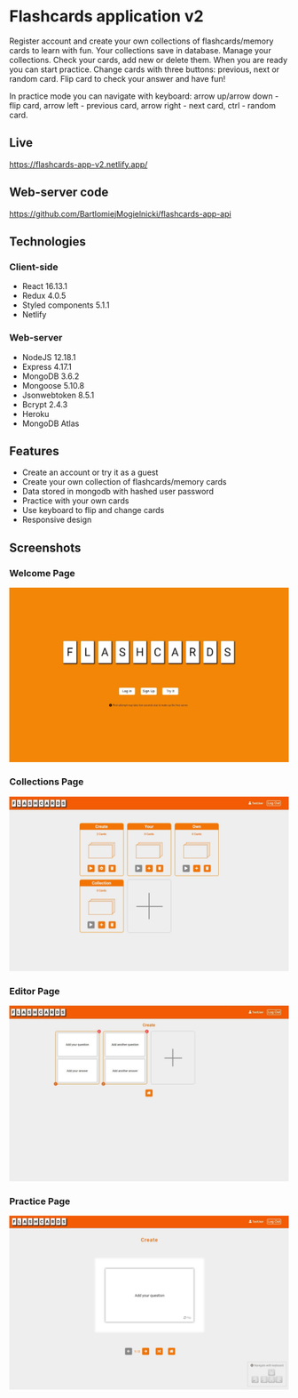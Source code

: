 # Flashcards application v2

Register account and create your own collections of flashcards/memory cards to learn with fun. Your collections save in database. Manage your collections. Check your cards, add new or delete them. When you are ready you can start practice. Change cards with three buttons: previous, next or random card. Flip card to check your answer and have fun!

In practice mode you can navigate with keyboard:
arrow up/arrow down - flip card,
arrow left - previous card,
arrow right - next card,
ctrl - random card.

## Live

https://flashcards-app-v2.netlify.app/

## Web-server code

https://github.com/BartlomiejMogielnicki/flashcards-app-api

## Technologies

### Client-side

- React 16.13.1
- Redux 4.0.5
- Styled components 5.1.1
- Netlify

### Web-server

- NodeJS 12.18.1
- Express 4.17.1
- MongoDB 3.6.2
- Mongoose 5.10.8
- Jsonwebtoken 8.5.1
- Bcrypt 2.4.3
- Heroku
- MongoDB Atlas

## Features

- Create an account or try it as a guest
- Create your own collection of flashcards/memory cards
- Data stored in mongodb with hashed user password
- Practice with your own cards
- Use keyboard to flip and change cards
- Responsive design

## Screenshots

### Welcome Page

![Welcome Page](./public/screens/welcome-page.jpg)

### Collections Page

![Collections Page](./public/screens/collections-page.jpg)

### Editor Page

![Editor Page](./public/screens/edit-page.jpg)

### Practice Page

![Practice Page](./public/screens/practice-page.jpg)
